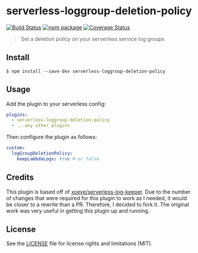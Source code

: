 # serverless-loggroup-deletion-policy

[![Build Status][build-badge]][build]
[![npm package][npm-badge]][npm]
[![Coverage Status][coveralls-badge]][coveralls]

> Set a deletion policy on your serverless service log groups

## Install

```
$ npm install --save-dev serverless-loggroup-deletion-policy
```

## Usage

Add the plugin to your serverless config:

```yaml
plugins:
  - serverless-loggroup-deletion-policy
  - ...any other plugins
```

Then configure the plugin as follows:

```yaml
custom:
  logGroupDeletionPolicy:
    keepLambdaLogs: true # or false
```

## Credits

This plugin is based off of [xoeye/serverless-log-keeper](https://github.com/xoeye/serverless-log-keeper).
Due to the number of changes that were required for this plugin to work as I needed, it would be closer to a rewrite than a PR. Therefore, I decided to fork it.
The original work was very useful in getting this plugin up and running.

## License

See the [LICENSE](LICENSE.md) file for license rights and limitations (MIT).

[build-badge]: https://img.shields.io/github/actions/workflow/status/dotcore64/serverless-loggroup-deletion-policy/test.yml?style=flat-square
[build]: https://github.com/dotcore64/serverless-loggroup-deletion-policy/actions
[npm-badge]: https://img.shields.io/npm/v/serverless-loggroup-deletion-policy.svg?style=flat-square
[npm]: https://www.npmjs.org/package/serverless-loggroup-deletion-policy
[coveralls-badge]: https://img.shields.io/coveralls/dotcore64/serverless-loggroup-deletion-policy/master.svg?style=flat-square
[coveralls]: https://coveralls.io/r/dotcore64/serverless-loggroup-deletion-policy
